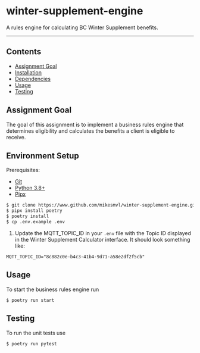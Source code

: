# winter-supplement-engine
A rules engine for calculating BC Winter Supplement benefits.

---

## Contents

- [Assignment Goal](#assignment-overview)
- [Installation](#installation)
- [Dependencies](#dependencies)
- [Usage](#usage)
- [Testing](#testing)

## Assignment Goal

The goal of this assignment is to implement a business rules engine that determines eligibility and calculates the benefits a client is eligible to receive.

## Environment Setup

Prerequisites:
- [Git](https://git-scm.com/book/en/v2/Getting-Started-Installing-Git)
- [Python 3.8+](https://realpython.com/installing-python/)
- [Pipx](https://pipx.pypa.io/stable/installation/)

```bash
$ git clone https://www.github.com/mikesmvl/winter-supplement-engine.git
$ pipx install poetry
$ poetry install
$ cp .env.example .env
```

1. Update the MQTT_TOPIC_ID in your `.env` file with the Topic ID displayed in the Winter Supplement Calculator interface. It should look something like:

```
MQTT_TOPIC_ID="8c882c0e-b4c3-41b4-9d71-a58e2df2f5cb"
```

## Usage

To start the business rules engine run

```shell
$ poetry run start
```

## Testing

To run the unit tests use
```shell
$ poetry run pytest
```
